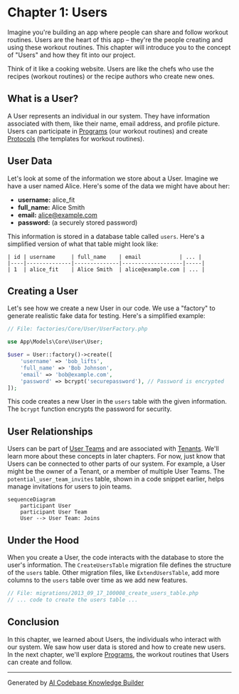# Chapter 1: Users

Imagine you're building an app where people can share and follow workout routines.  Users are the heart of this app – they're the people creating and using these workout routines.  This chapter will introduce you to the concept of "Users" and how they fit into our project.

Think of it like a cooking website. Users are like the chefs who use the recipes (workout routines) or the recipe authors who create new ones.

## What is a User?

A User represents an individual in our system.  They have information associated with them, like their name, email address, and profile picture.  Users can participate in [Programs](02_programs.md) (our workout routines) and create [Protocols](03_protocols.md) (the templates for workout routines).

## User Data

Let's look at some of the information we store about a User.  Imagine we have a user named Alice.  Here's some of the data we might have about her:

* **username:** alice_fit
* **full_name:** Alice Smith
* **email:** alice@example.com
* **password:** (a securely stored password)

This information is stored in a database table called `users`.  Here's a simplified version of what that table might look like:

```
| id | username     | full_name    | email            | ... |
|----|--------------|--------------|-------------------|-----|
| 1  | alice_fit    | Alice Smith  | alice@example.com | ... |
```

## Creating a User

Let's see how we create a new User in our code.  We use a "factory" to generate realistic fake data for testing.  Here's a simplified example:

```php
// File: factories/Core/User/UserFactory.php

use App\Models\Core\User\User;

$user = User::factory()->create([
    'username' => 'bob_lifts',
    'full_name' => 'Bob Johnson',
    'email' => 'bob@example.com',
    'password' => bcrypt('securepassword'), // Password is encrypted
]);
```

This code creates a new User in the `users` table with the given information.  The `bcrypt` function encrypts the password for security.

## User Relationships

Users can be part of [User Teams](07_user_teams.md) and are associated with [Tenants](08_tenants.md).  We'll learn more about these concepts in later chapters.  For now, just know that Users can be connected to other parts of our system.  For example, a User might be the owner of a Tenant, or a member of multiple User Teams.  The `potential_user_team_invites` table, shown in a code snippet earlier, helps manage invitations for users to join teams.

```mermaid
sequenceDiagram
    participant User
    participant User Team
    User --> User Team: Joins
```

## Under the Hood

When you create a User, the code interacts with the database to store the user's information.  The `CreateUsersTable` migration file defines the structure of the `users` table.  Other migration files, like `ExtendUsersTable`, add more columns to the `users` table over time as we add new features.

```php
// File: migrations/2013_09_17_100008_create_users_table.php
// ... code to create the users table ...
```

## Conclusion

In this chapter, we learned about Users, the individuals who interact with our system.  We saw how user data is stored and how to create new users.  In the next chapter, we'll explore [Programs](02_programs.md), the workout routines that Users can create and follow.


---

Generated by [AI Codebase Knowledge Builder](https://github.com/The-Pocket/Tutorial-Codebase-Knowledge)